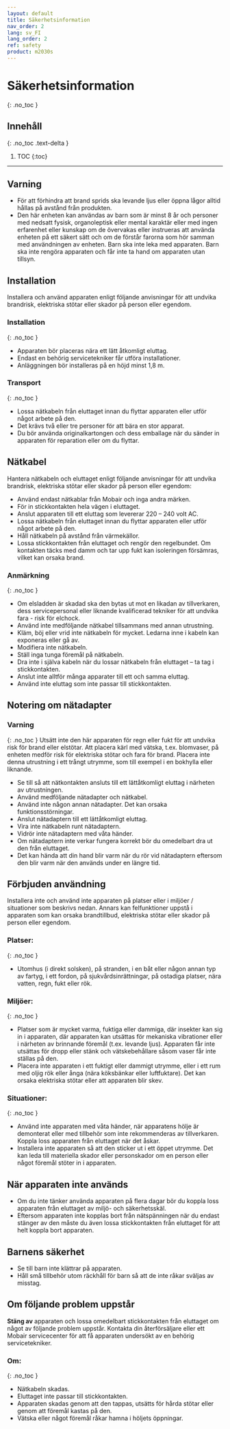 ```yaml
---
layout: default
title: Säkerhetsinformation
nav_order: 2
lang: sv_FI
lang_order: 2
ref: safety
product: m2030s
---
```


# Säkerhetsinformation
{: .no_toc }

## Innehåll
{: .no_toc .text-delta }

1. TOC
{:toc}

---

## Varning
- För att förhindra att brand sprids ska levande ljus eller öppna lågor alltid hållas på avstånd från produkten.
- Den här enheten kan användas av barn som är minst 8 år och personer med nedsatt fysisk, organoleptisk eller mental karaktär eller med ingen erfarenhet eller kunskap om de övervakas eller instrueras att använda enheten på ett säkert sätt och om de förstår farorna som hör samman med användningen av enheten. Barn ska inte leka med apparaten. Barn ska inte rengöra apparaten och får inte ta hand om apparaten utan tillsyn.

## Installation
Installera och använd apparaten enligt följande anvisningar för att undvika brandrisk, elektriska stötar eller skador på person eller egendom.

### Installation
{: .no_toc }
* Apparaten bör placeras nära ett lätt åtkomligt eluttag.
* Endast en behörig servicetekniker får utföra installationer.
* Anläggningen bör installeras på en höjd minst 1,8 m.

### Transport
{: .no_toc }
* Lossa nätkabeln från eluttaget innan du flyttar apparaten eller utför något arbete på den.
* Det krävs två eller tre personer för att bära en stor apparat.
* Du bör använda originalkartongen och dess emballage när du sänder in apparaten för reparation eller om du flyttar.

## Nätkabel
Hantera nätkabeln och eluttaget enligt följande anvisningar för att undvika brandrisk, elektriska stötar eller skador på person eller egendom:
* Använd endast nätkablar från Mobair och inga andra märken.
* För in stickkontakten hela vägen i eluttaget.
* Anslut apparaten till ett eluttag som levererar 220 – 240 volt AC.
* Lossa nätkabeln från eluttaget innan du flyttar apparaten eller utför något arbete på den.
* Håll nätkabeln på avstånd från värmekällor.
* Lossa stickkontakten från eluttaget och rengör den regelbundet. Om kontakten täcks med damm och tar upp fukt kan isoleringen försämras, vilket kan orsaka brand.

### Anmärkning
{: .no_toc }
* Om elsladden är skadad ska den bytas ut mot en likadan av tillverkaren, dess servicepersonal eller liknande kvalificerad tekniker för att undvika fara - risk för elchock.
* Använd inte medföljande nätkabel tillsammans med annan utrustning.
* Kläm, böj eller vrid inte nätkabeln för mycket. Ledarna inne i kabeln kan exponeras eller gå av.
* Modifiera inte nätkabeln.
* Ställ inga tunga föremål på nätkabeln.
* Dra inte i själva kabeln när du lossar nätkabeln från eluttaget – ta tag i stickkontakten.
* Anslut inte alltför många apparater till ett och samma eluttag.
* Använd inte eluttag som inte passar till stickkontakten.

## Notering om nätadapter
### Varning
{: .no_toc }
Utsätt inte den här apparaten för regn eller fukt för att undvika risk för brand eller elstötar. Att placera kärl med vätska, t.ex. blomvaser, på enheten medför risk för elektriska stötar och fara för brand. Placera inte denna utrustning i ett trångt utrymme, som till exempel i en bokhylla eller liknande.
* Se till så att nätkontakten ansluts till ett lättåtkomligt eluttag i närheten av utrustningen.
* Använd medföljande nätadapter och nätkabel.
* Använd inte någon annan nätadapter. Det kan orsaka funktionsstörningar.
* Anslut nätadaptern till ett lättåtkomligt eluttag.
* Vira inte nätkabeln runt nätadaptern.
* Vidrör inte nätadaptern med våta händer.
* Om nätadaptern inte verkar fungera korrekt bör du omedelbart dra ut den från eluttaget.
* Det kan hända att din hand blir varm när du rör vid nätadaptern eftersom den blir varm när den används under en längre tid.

## Förbjuden användning
Installera inte och använd inte apparaten på platser eller i miljöer / situationer som beskrivs nedan. Annars kan felfunktioner uppstå i apparaten som kan orsaka brandtillbud, elektriska stötar eller skador på person eller egendom.

### Platser:
{: .no_toc }
* Utomhus (i direkt solsken), på stranden, i en båt eller någon annan typ av fartyg, i ett fordon, på sjukvårdsinrättningar, på ostadiga platser, nära vatten, regn, fukt eller rök.

### Miljöer:
{: .no_toc }
* Platser som är mycket varma, fuktiga eller dammiga, där insekter kan sig in i apparaten, där apparaten kan utsättas för mekaniska vibrationer eller i närheten av brinnande föremål (t.ex. levande ljus). Apparaten får inte utsättas för dropp eller stänk och vätskebehållare såsom vaser får inte ställas på den.
* Placera inte apparaten i ett fuktigt eller dammigt utrymme, eller i ett rum med oljig rök eller ånga (nära köksbänkar eller luftfuktare). Det kan orsaka elektriska stötar eller att apparaten blir skev.

### Situationer:
{: .no_toc }
* Använd inte apparaten med våta händer, när apparatens hölje är demonterat eller med tillbehör som inte rekommenderas av tillverkaren. Koppla loss apparaten från eluttaget när det åskar.
* Installera inte apparaten så att den sticker ut i ett öppet utrymme. Det kan leda till materiella skador eller personskador om en person eller något föremål stöter in i apparaten.

## När apparaten inte används
* Om du inte tänker använda apparaten på flera dagar bör du koppla loss apparaten från eluttaget av miljö- och säkerhetsskäl.
* Eftersom apparaten inte kopplas bort från nätspänningen när du endast stänger av den måste du även lossa stickkontakten från eluttaget för att helt koppla bort apparaten.

## Barnens säkerhet
* Se till barn inte klättrar på apparaten.
* Håll små tillbehör utom räckhåll för barn så att de inte råkar sväljas av misstag.

## Om följande problem uppstår
**Stäng av** apparaten och lossa omedelbart stickkontakten från eluttaget om något av följande problem uppstår. Kontakta din återförsäljare eller ett Mobair servicecenter för att få apparaten undersökt av en behörig servicetekniker.

### Om:
{: .no_toc }
* Nätkabeln skadas.
* Eluttaget inte passar till stickkontakten.
* Apparaten skadas genom att den tappas, utsätts för hårda stötar eller genom att föremål kastas på den.
* Vätska eller något föremål råkar hamna i höljets öppningar.



